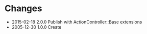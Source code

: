 # Changes

  * 2015-02-18 2.0.0 Publish with ActionController::Base extensions
  * 2005-12-30 1.0.0 Create
